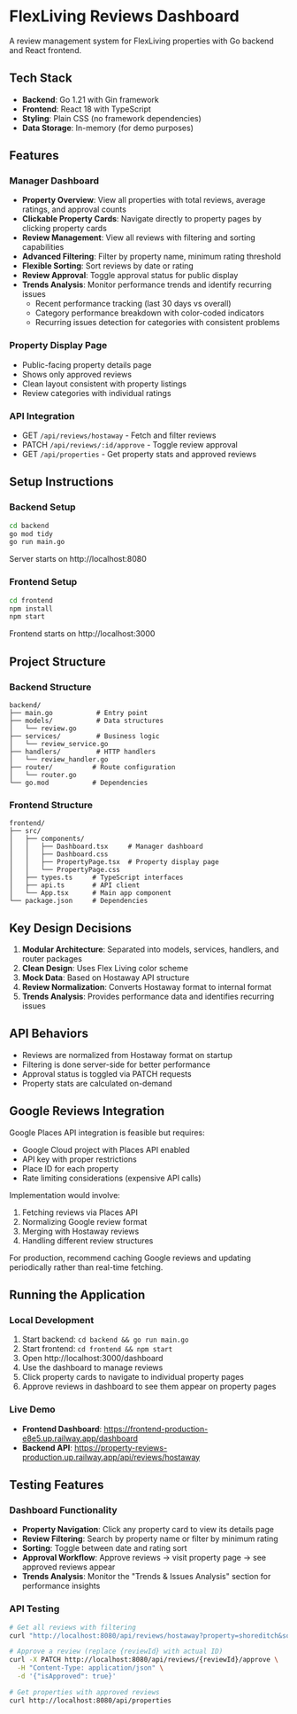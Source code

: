 # FlexLiving Reviews Dashboard

A review management system for FlexLiving properties with Go backend and React frontend.

## Tech Stack

- **Backend**: Go 1.21 with Gin framework
- **Frontend**: React 18 with TypeScript
- **Styling**: Plain CSS (no framework dependencies)
- **Data Storage**: In-memory (for demo purposes)

## Features

### Manager Dashboard
- **Property Overview**: View all properties with total reviews, average ratings, and approval counts
- **Clickable Property Cards**: Navigate directly to property pages by clicking property cards
- **Review Management**: View all reviews with filtering and sorting capabilities
- **Advanced Filtering**: Filter by property name, minimum rating threshold
- **Flexible Sorting**: Sort reviews by date or rating
- **Review Approval**: Toggle approval status for public display
- **Trends Analysis**: Monitor performance trends and identify recurring issues
  - Recent performance tracking (last 30 days vs overall)
  - Category performance breakdown with color-coded indicators
  - Recurring issues detection for categories with consistent problems

### Property Display Page
- Public-facing property details page
- Shows only approved reviews
- Clean layout consistent with property listings
- Review categories with individual ratings

### API Integration
- GET `/api/reviews/hostaway` - Fetch and filter reviews
- PATCH `/api/reviews/:id/approve` - Toggle review approval
- GET `/api/properties` - Get property stats and approved reviews

## Setup Instructions

### Backend Setup
```bash
cd backend
go mod tidy
go run main.go
```
Server starts on http://localhost:8080

### Frontend Setup
```bash
cd frontend
npm install
npm start
```
Frontend starts on http://localhost:3000

## Project Structure

### Backend Structure
```
backend/
├── main.go           # Entry point
├── models/           # Data structures
│   └── review.go
├── services/         # Business logic
│   └── review_service.go
├── handlers/         # HTTP handlers
│   └── review_handler.go
├── router/          # Route configuration
│   └── router.go
└── go.mod           # Dependencies
```

### Frontend Structure
```
frontend/
├── src/
│   ├── components/
│   │   ├── Dashboard.tsx     # Manager dashboard
│   │   ├── Dashboard.css
│   │   ├── PropertyPage.tsx  # Property display page
│   │   └── PropertyPage.css
│   ├── types.ts     # TypeScript interfaces
│   ├── api.ts       # API client
│   └── App.tsx      # Main app component
└── package.json     # Dependencies
```

## Key Design Decisions

1. **Modular Architecture**: Separated into models, services, handlers, and router packages
2. **Clean Design**: Uses Flex Living color scheme 
3. **Mock Data**: Based on Hostaway API structure
4. **Review Normalization**: Converts Hostaway format to internal format
5. **Trends Analysis**: Provides performance data and identifies recurring issues

## API Behaviors

- Reviews are normalized from Hostaway format on startup
- Filtering is done server-side for better performance
- Approval status is toggled via PATCH requests
- Property stats are calculated on-demand

## Google Reviews Integration

Google Places API integration is feasible but requires:
- Google Cloud project with Places API enabled
- API key with proper restrictions
- Place ID for each property
- Rate limiting considerations (expensive API calls)

Implementation would involve:
1. Fetching reviews via Places API
2. Normalizing Google review format
3. Merging with Hostaway reviews
4. Handling different review structures

For production, recommend caching Google reviews and updating periodically rather than real-time fetching.

## Running the Application

### Local Development
1. Start backend: `cd backend && go run main.go`
2. Start frontend: `cd frontend && npm start`  
3. Open http://localhost:3000/dashboard
4. Use the dashboard to manage reviews
5. Click property cards to navigate to individual property pages
6. Approve reviews in dashboard to see them appear on property pages

### Live Demo
- **Frontend Dashboard**: https://frontend-production-e8e5.up.railway.app/dashboard
- **Backend API**: https://property-reviews-production.up.railway.app/api/reviews/hostaway

## Testing Features

### Dashboard Functionality
- **Property Navigation**: Click any property card to view its details page
- **Review Filtering**: Search by property name or filter by minimum rating  
- **Sorting**: Toggle between date and rating sort
- **Approval Workflow**: Approve reviews → visit property page → see approved reviews appear
- **Trends Analysis**: Monitor the "Trends & Issues Analysis" section for performance insights

### API Testing
```bash
# Get all reviews with filtering
curl "http://localhost:8080/api/reviews/hostaway?property=shoreditch&sort=rating&rating=8"

# Approve a review (replace {reviewId} with actual ID)
curl -X PATCH http://localhost:8080/api/reviews/{reviewId}/approve \
  -H "Content-Type: application/json" \
  -d '{"isApproved": true}'

# Get properties with approved reviews
curl http://localhost:8080/api/properties
```